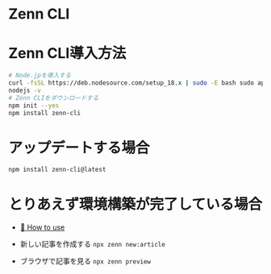 # Zenn CLI

# Zenn CLI導入方法
```bash
# Node.jpを導入する
curl -fsSL https://deb.nodesource.com/setup_18.x | sudo -E bash sudo apt-get install -y nodejs
nodejs -v
# Zenn CLIをダウンロードする
npm init --yes
npm install zenn-cli
```

# アップデートする場合
```bash
npm install zenn-cli@latest
```

# とりあえず環境構築が完了している場合
* [📘 How to use](https://zenn.dev/zenn/articles/zenn-cli-guide)
* 新しい記事を作成する
`npx zenn new:article`

* ブラウザで記事を見る
`npx zenn preview`